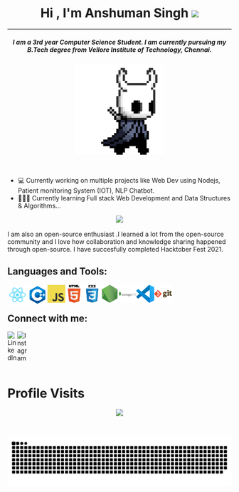  <h1 align="center">Hi , I'm Anshuman Singh <img src="https://media.giphy.com/media/hvRJCLFzcasrR4ia7z/giphy.gif" width="35"></h1>
<p align="center">

</p>
<hr/>
<h5 align="center">I am a 3rd year Computer Science Student. I am currently pursuing my B.Tech degree from Vellore Institute of Technology, Chennai.</h4>
<p align="center"> 
<img src="https://raw.githubusercontent.com/TanZng/TanZng/master/assets/hollor_knight3.gif" width="200"/>
 </p>
<br>
<p align="center"> 
	
</p>


-  💻 Currently working on multiple projects like Web Dev using Nodejs, Patient monitoring System (IOT), NLP Chatbot.
-  👨🏽‍💻 Currently learning Full stack Web Development and Data Structures & Algorithms...

<p align="center"> 
<img src="https://user-images.githubusercontent.com/72924364/152698646-bb51161e-53e9-49e3-b3b2-a3b3a4c3addd.gif" width="500"/>
 </p>



I am also an open-source enthusiast .I learned a lot from the open-source community and I love how collaboration and knowledge sharing happened through open-source. I have succesfully completed Hacktober Fest 2021.


            

<!---
anshumanlite/anshumanlite is a ✨ special ✨ repository because its `README.md` (this file) appears on your GitHub profile.
You can click the Preview link to take a look at your changes.
--->







## Languages and Tools:

<img align="left" alt="React" width="45px" src="https://raw.githubusercontent.com/github/explore/80688e429a7d4ef2fca1e82350fe8e3517d3494d/topics/react/react.png" />
<img align="left" src="https://raw.githubusercontent.com/SVijayB/SVijayB/master/assets/SVG/Languages/c++.svg" width=45 />
<img align="left" alt="JavaScript" width="40px" src="https://raw.githubusercontent.com/github/explore/80688e429a7d4ef2fca1e82350fe8e3517d3494d/topics/javascript/javascript.png" />
<img align="left" alt="HTML5" width="40px" src="https://raw.githubusercontent.com/github/explore/80688e429a7d4ef2fca1e82350fe8e3517d3494d/topics/html/html.png" />
<img align="left" alt="CSS3" width="40px" src="https://raw.githubusercontent.com/github/explore/80688e429a7d4ef2fca1e82350fe8e3517d3494d/topics/css/css.png" />
<img align="left" alt="Node.js" width="40px" src="https://raw.githubusercontent.com/github/explore/80688e429a7d4ef2fca1e82350fe8e3517d3494d/topics/nodejs/nodejs.png" />
<img align="left" alt="MongoDB" width="40px" src="https://raw.githubusercontent.com/github/explore/80688e429a7d4ef2fca1e82350fe8e3517d3494d/topics/mongodb/mongodb.png" />
<img align="left" alt="Visual Studio Code" width="40px" src="https://raw.githubusercontent.com/github/explore/80688e429a7d4ef2fca1e82350fe8e3517d3494d/topics/visual-studio-code/visual-studio-code.png" />
<img align="left" alt="Git" width="40px" src="https://raw.githubusercontent.com/github/explore/80688e429a7d4ef2fca1e82350fe8e3517d3494d/topics/git/git.png" />




<br />
<br />

## Connect with me:


[<img align="left" alt="LinkedIn" width="22px" src="https://cdn.jsdelivr.net/npm/simple-icons@v3/icons/linkedin.svg" />][linkedin]
[<img align="left" alt="Instagram" width="22px" src="https://cdn.jsdelivr.net/npm/simple-icons@v3/icons/instagram.svg" />][instagram]
<br />
<br />

<br />
<br />




[instagram]: https://instagram.com/anshuman.pdf?utm_medium=copy_link
[linkedin]: https://www.linkedin.com/in/anshuman-singh-100176191

# Profile Visits

<!-- retro visitor counter -->  
<p align="center" >   
  <img src="https://profile-counter.glitch.me/anshumanlite/count.svg" />  
</p>
   
  
  
  
  
  
  
  
  
  
  
  
  
  <br>
  <p align="center">
  <img src="https://github.com/DHANOLA/DHANOLA/raw/output/github-contribution-grid-snake.svg" alt="snake"></center>
</p>
